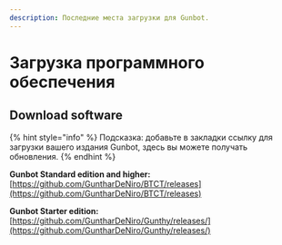 ```yaml
---
description: Последние места загрузки для Gunbot.
---
```


# Загрузка программного обеспечения

## Download software

{% hint style="info" %}
Подсказка: добавьте в закладки ссылку для загрузки вашего издания Gunbot, здесь вы можете получать обновления.
{% endhint %}

**Gunbot Standard edition and higher:** [https://github.com/GuntharDeNiro/BTCT/releases](https://github.com/GuntharDeNiro/BTCT/releases)​

**Gunbot Starter edition:** [https://github.com/GuntharDeNiro/Gunthy/releases/](https://github.com/GuntharDeNiro/Gunthy/releases/)​


